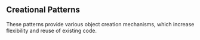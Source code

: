 ## Creational Patterns
These patterns provide various object creation mechanisms, which increase flexibility and reuse of existing code.

